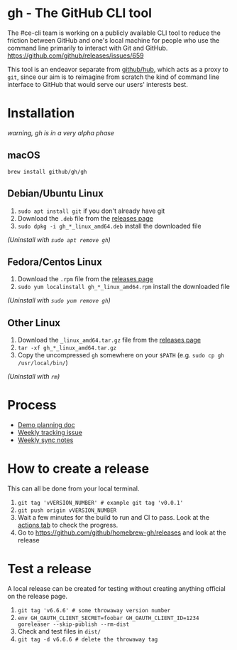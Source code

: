# gh - The GitHub CLI tool

The #ce-cli team is working on a publicly available CLI tool to reduce the friction between GitHub and one's local machine for people who use the command line primarily to interact with Git and GitHub. https://github.com/github/releases/issues/659

This tool is an endeavor separate from [github/hub](https://github.com/github/hub), which acts as a proxy to `git`, since our aim is to reimagine from scratch the kind of command line interface to GitHub that would serve our users' interests best.

# Installation

_warning, gh is in a very alpha phase_

## macOS

`brew install github/gh/gh`

## Debian/Ubuntu Linux

1. `sudo apt install git` if you don't already have git
2. Download the `.deb` file from the [releases page](https://github.com/github/gh-cli/releases/latest)
3. `sudo dpkg -i gh_*_linux_amd64.deb`  install the downloaded file

_(Uninstall with `sudo apt remove gh`)_

## Fedora/Centos Linux

1. Download the `.rpm` file from the [releases page](https://github.com/github/gh-cli/releases/latest)
2. `sudo yum localinstall gh_*_linux_amd64.rpm` install the downloaded file

_(Uninstall with `sudo yum remove gh`)_

## Other Linux

1. Download the `_linux_amd64.tar.gz` file from the [releases page](https://github.com/github/gh-cli/releases/latest)
2. `tar -xf gh_*_linux_amd64.tar.gz`
3. Copy the uncompressed `gh` somewhere on your `$PATH` (e.g. `sudo cp gh /usr/local/bin/`)

_(Uninstall with `rm`)_

# Process

- [Demo planning doc](https://docs.google.com/document/d/18ym-_xjFTSXe0-xzgaBn13Su7MEhWfLE5qSNPJV4M0A/edit)
- [Weekly tracking issue](https://github.com/github/gh-cli/labels/tracking%20issue)
- [Weekly sync notes](https://docs.google.com/document/d/1eUo9nIzXbC1DG26Y3dk9hOceLua2yFlwlvFPZ82MwHg/edit)

# How to create a release

This can all be done from your local terminal.

1. `git tag 'vVERSION_NUMBER' # example git tag 'v0.0.1'`
2. `git push origin vVERSION_NUMBER`
3. Wait a few minutes for the build to run and CI to pass. Look at the [actions tab](https://github.com/github/gh-cli/actions) to check the progress.
4. Go to <https://github.com/github/homebrew-gh/releases> and look at the release

# Test a release

A local release can be created for testing without creating anything official on the release page.

1. `git tag 'v6.6.6' # some throwaway version number`
2. `env GH_OAUTH_CLIENT_SECRET=foobar GH_OAUTH_CLIENT_ID=1234 goreleaser --skip-publish --rm-dist`
3. Check and test files in `dist/`
4. `git tag -d v6.6.6 # delete the throwaway tag`
